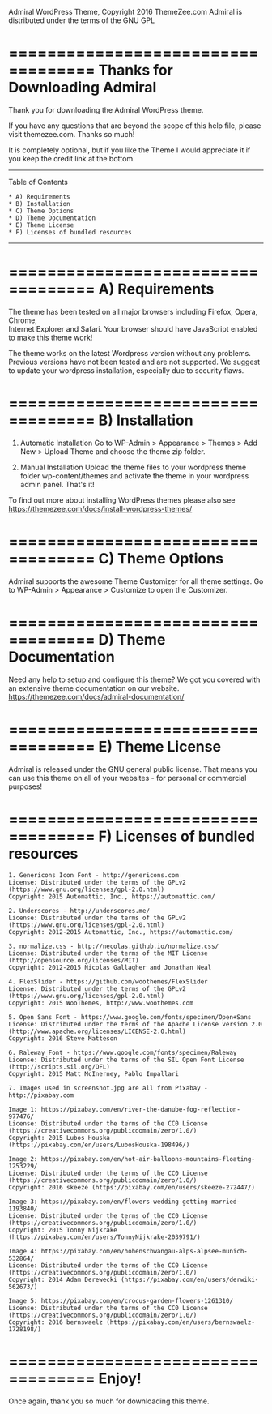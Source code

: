 Admiral WordPress Theme, Copyright 2016 ThemeZee.com
Admiral is distributed under the terms of the GNU GPL

===================================
Thanks for Downloading Admiral
===================================

Thank you for downloading the Admiral WordPress theme.

If you have any questions that are beyond the scope of this help file, 
please visit themezee.com. Thanks so much!

It is completely optional, but if you like the Theme I would appreciate it if 
you keep the credit link at the bottom.

-----------------------------------
Table of Contents

    * A) Requirements
    * B) Installation
    * C) Theme Options
    * D) Theme Documentation
    * E) Theme License
	* F) Licenses of bundled resources
-----------------------------------

===================================
A) Requirements
===================================

The theme has been tested on all major browsers including Firefox, Opera, Chrome,  
Internet Explorer and Safari. Your browser should have JavaScript enabled to make this theme work!

The theme works on the latest Wordpress version without any problems. Previous versions have not been tested
and are not supported. We suggest to update your wordpress installation, especially due to security flaws.

===================================
B) Installation
===================================

   1. Automatic Installation
      Go to WP-Admin > Appearance > Themes > Add New > Upload Theme and choose the theme zip folder.

   2. Manual Installation
      Upload the theme files to your wordpress theme folder wp-content/themes and activate the theme in
      your wordpress admin panel. That's it!

To find out more about installing WordPress themes please also see https://themezee.com/docs/install-wordpress-themes/

===================================
C) Theme Options
===================================

Admiral supports the awesome Theme Customizer for all theme settings. 
Go to WP-Admin > Appearance > Customize to open the Customizer.

===================================
D) Theme Documentation
===================================

Need any help to setup and configure this theme? We got you covered with an extensive theme documentation on our website.
https://themezee.com/docs/admiral-documentation/

===================================
E) Theme License
===================================

Admiral is released under the GNU general public license. 
That means you can use this theme on all of your websites - for personal or commercial purposes!

===================================
F) Licenses of bundled resources
===================================

	1. Genericons Icon Font - http://genericons.com
	License: Distributed under the terms of the GPLv2 (https://www.gnu.org/licenses/gpl-2.0.html)
	Copyright: 2015 Automattic, Inc., https://automattic.com/
	
	2. Underscores - http://underscores.me/
	License: Distributed under the terms of the GPLv2 (https://www.gnu.org/licenses/gpl-2.0.html)
	Copyright: 2012-2015 Automattic, Inc., https://automattic.com/

	3. normalize.css - http://necolas.github.io/normalize.css/
	License: Distributed under the terms of the MIT License (http://opensource.org/licenses/MIT)
	Copyright: 2012-2015 Nicolas Gallagher and Jonathan Neal
	
	4. FlexSlider - https://github.com/woothemes/FlexSlider
	License: Distributed under the terms of the GPLv2 (https://www.gnu.org/licenses/gpl-2.0.html)
	Copyright: 2015 WooThemes, http://www.woothemes.com
	
	5. Open Sans Font - https://www.google.com/fonts/specimen/Open+Sans
	License: Distributed under the terms of the Apache License version 2.0 (http://www.apache.org/licenses/LICENSE-2.0.html)
	Copyright: 2016 Steve Matteson
	
	6. Raleway Font - https://www.google.com/fonts/specimen/Raleway
	License: Distributed under the terms of the SIL Open Font License (http://scripts.sil.org/OFL)
	Copyright: 2015 Matt McInerney, Pablo Impallari
	
	7. Images used in screenshot.jpg are all from Pixabay - http://pixabay.com
	
	Image 1: https://pixabay.com/en/river-the-danube-fog-reflection-977476/
	License: Distributed under the terms of the CC0 License (https://creativecommons.org/publicdomain/zero/1.0/)
	Copyright: 2015 Lubos Houska (https://pixabay.com/en/users/LubosHouska-198496/)
	
	Image 2: https://pixabay.com/en/hot-air-balloons-mountains-floating-1253229/
	License: Distributed under the terms of the CC0 License (https://creativecommons.org/publicdomain/zero/1.0/)
	Copyright: 2016 skeeze (https://pixabay.com/en/users/skeeze-272447/)
	
	Image 3: https://pixabay.com/en/flowers-wedding-getting-married-1193840/
	License: Distributed under the terms of the CC0 License (https://creativecommons.org/publicdomain/zero/1.0/)
	Copyright: 2015 Tonny Nijkrake (https://pixabay.com/en/users/TonnyNijkrake-2039791/)
	
	Image 4: https://pixabay.com/en/hohenschwangau-alps-alpsee-munich-532864/
	License: Distributed under the terms of the CC0 License (https://creativecommons.org/publicdomain/zero/1.0/)
	Copyright: 2014 Adam Derewecki (https://pixabay.com/en/users/derwiki-562673/)
	
	Image 5: https://pixabay.com/en/crocus-garden-flowers-1261310/
	License: Distributed under the terms of the CC0 License (https://creativecommons.org/publicdomain/zero/1.0/)
	Copyright: 2016 bernswaelz (https://pixabay.com/en/users/bernswaelz-1728198/)

===================================
Enjoy!
===================================

Once again, thank you so much for downloading this theme. 
